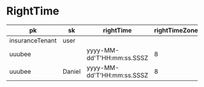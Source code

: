 # RightTime
| pk              | sk     | rightTime | rightTimeZone | 
|-----------------|--------|-----------|---------------|
| insuranceTenant | user   |           |               | 
| uuubee          |  |   yyyy-MM-dd'T'HH:mm:ss.SSSZ        | 8             | 
| uuubee          | Daniel |   yyyy-MM-dd'T'HH:mm:ss.SSSZ        | 8             | 

